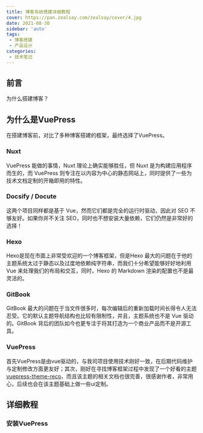 ```yaml
---
title: 博客系统搭建详细教程
cover: https://pan.zealsay.com/zealsay/cover/4.jpg
date: 2021-08-30
sidebar: 'auto'
tags:
 - 博客搭建
 - 产品设计
categories: 
 - 技术笔记
---
```


## 前言

为什么搭建博客？

## 为什么是VuePress

在搭建博客前，对比了多种博客搭建的框架，最终选择了VuePress。

### Nuxt
VuePress 能做的事情，Nuxt 理论上确实能够胜任，但 Nuxt 是为构建应用程序而生的，而 VuePress 则专注在以内容为中心的静态网站上，同时提供了一些为技术文档定制的开箱即用的特性。

### Docsify / Docute
这两个项目同样都是基于 Vue，然而它们都是完全的运行时驱动，因此对 SEO 不够友好。如果你并不关注 SEO，同时也不想安装大量依赖，它们仍然是非常好的选择！

### Hexo
Hexo是现在市面上非常受欢迎的一个博客框架，但是Hexo 最大的问题在于他的主题系统太过于静态以及过度地依赖纯字符串，而我们十分希望能够好好地利用 Vue 来处理我们的布局和交互，同时，Hexo 的 Markdown 渲染的配置也不是最灵活的。

### GitBook
GitBook 最大的问题在于当文件很多时，每次编辑后的重新加载时间长得令人无法忍受。它的默认主题导航结构也比较有限制性，并且，主题系统也不是 Vue 驱动的。GitBook 背后的团队如今也更专注于将其打造为一个商业产品而不是开源工具。

### VuePress
首先VuePress是由vue驱动的，与我司项目使用技术刚好一致，在后期代码维护与定制修改方面更友好；其次，刚好在寻找博客框架过程中发现了一个好看的主题[vuepress-theme-reco](https://vuepress-theme-reco.recoluan.com/)，而且该主题的相关文档也很完善，很感谢作者，非常用心，后续也会在该主题基础上做一些ui定制。

## 详细教程

### 安装VuePress

